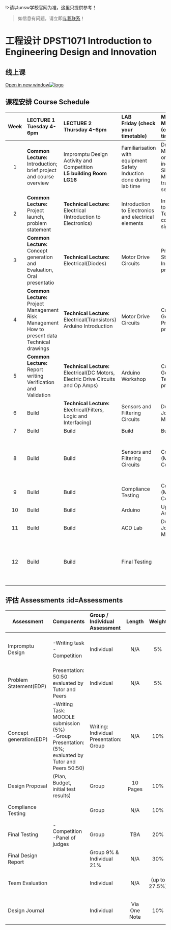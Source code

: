 
!>请以unsw学校官网为准，这里只提供参考！ 

>如信息有问题，请立即[与我联系](https://www.unsw.vip/#/help/?id=关于我)！

# 工程设计 DPST1071 Introduction to Engineering Design and Innovation

## 线上课

  [Open in new window![logo](../../../logosvg01.svg)](https://moodle.telt.unsw.edu.au/mod/lti/launch.php?id=4800707)

## 课程安排 Course Schedule

|Week|LECTURE 1<br>Tuesday 4-6pm|LECTURE 2<br>Thursday 4-6pm|LAB<br>Friday (check your timetable)|MENTOR MEETINGS<br>(check timetable)|Assessment|
|:--:|:--|:--|:--|:--|:--|
|1|**Common Lecture:**<br>Introduction; <br>brief project and course overview|Impromptu Design Activity and Competition <br>**L5 building Room LG16**|Familiarisation with equipment<br>Safety Induction done during lab time|Do Makerspace online induction<br>Sign up for Makerspace training session||
|2|**Common Lecture:**<br>Project launch, problem statement|**Technical Lecture:**<br>Electrical (Introduction to Electronics)|Introduction to Electronics and electrical elements|Introduction to course & Team contract signing|Design writing task MOODLE submission (5%)|
|3|**Common Lecture:**<br> Concept generation and Evaluation, Oral presentatio|**Technical Lecture:**<br>Electrical(Diodes)|Motor Drive Circuits |Problem Statement<br>Individual presentations|Problem statement presentation(during mentor session)(5%)|
|4|**Common Lecture:**<br>Project Management<br>Risk Management<br>How to present data<br>Technical drawings|**Technical Lecture:**<br>Electrical(Transistors)<br>Arduino Introduction|Motor Drive Circuits|Concept Generation<br>Presentation process|
|5|**Common Lecture:**<br>Report writing <br>Verification and Validation|**Technical Lecture:**<br>Electrical(DC Motors, Electric Drive Circuits and Op Amps)|Arduino Workshop |Concept Generation<br>Team presentations |Conceptgeneration MOODLE submission(5%)+ presentation(5%)|
|6|Build|**Technical Lecture:**<br>Electrical(Filters, Logic and Interfacing)|Sensors and Filtering Circuits |Design Journal Marking|Design journal(5%)|
|7|Build|Build|Build|Build|
|8|Build|Build|Sensors and Filtering Circuits|Consultation (Mech, Elec, Com)|1.Design Proposal (10%)<br>Moodle submission by midnight Tuesday<br>Team evaluation (MOODLE tool)+/-|
|9|Build|Build|Compliance Testing|Consultation (Mech, Elec, Com)|
|10|Build|Build|Arduino|Upcoming Assessments|
|11|Build|Build|ACD Lab|Design Journal Marking |Design journal(5%)|
|12|Build|Build|Final Testing ||1. Final design testing (20%)<br>2. The final design report MOODLE submission (30%)<br>3. Team evaluation (MOODLE tool)+/-|








## 评估 Assessments :id=Assessments

|Assessment|Components|Group / Individual Assessment|Length|Weight|	Assessment Criteria|Due Date|Submission Requirements|
|--|:--|:--|:--:|:--:|:--|:--:|:--|
|Impromptu Design|-Writing task<br>-Competition|Individual|N/A|5%|Completion and reflection of design task|Week 1|Writing Task: Submitted on Moodle Monday Week 2|
|Problem Statement(EDP)|Presentation: 50:50 evaluated by Tutor and Peers|Individual|N/A|5%|As elaborated by the task specifications|Week 3|Mentor Session|
|Concept generation(EDP)|-Writing Task: MOODLE submission (5%)<br>-Group Presentation: (5%; evaluated by Tutor and Peers 50:50)|Writing: Individual<br>Presentation: Group|N/A|10%|As elaborated by the task specifications|Week 5|Presentation: Mentor Session<br>Writing Task: submit on Moodle by midnight on Monday Week 6|
|Design Proposal|(Plan, Budget, initial test results)|Group|10 Pages|10%|Technical writing skill|Week 8|Submit on Moodle by midnight on Tuesday|
|Compliance Testing||Group|N/A|10%|	As elaborated by the task specifications|Week 9|LAB Session|
|Final Testing|-Competition<br>-Panel of judges|Group|TBA|20%|Performance of design prototypes|Week 12|LAB Session|
|Final Design Report||Group 9% & Individual 21%|N/A|30%|Technical writing skill|Week 12|MOODLE Submission|
|Team Evaluation||Individual|N/A|(up to 27.5%)|Contribution to teamwork|Week 8 & Week 12|
|Design Journal||Individual|Via One Note|10%|Documentation of design process|Weeks: 6, 11|Submit during Mentor Meeting in relevant week|
